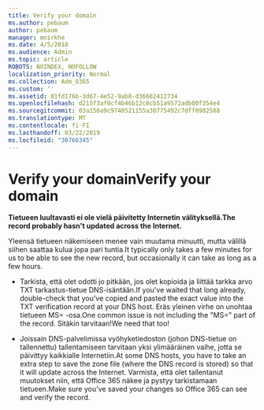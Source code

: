 ```yaml
---
title: Verify your domain
ms.author: pebaum
author: pebaum
manager: mnirkhe
ms.date: 4/5/2018
ms.audience: Admin
ms.topic: article
ROBOTS: NOINDEX, NOFOLLOW
localization_priority: Normal
ms.collection: Adm_O365
ms.custom: ''
ms.assetid: 81fd176b-3d67-4e52-9ab8-d36602412734
ms.openlocfilehash: d215f3af0cf4b46b12c8cb51a9572adb00f354e4
ms.sourcegitcommit: 03a156a9c9740521155a30775492c7dff0982588
ms.translationtype: MT
ms.contentlocale: fi-FI
ms.lasthandoff: 03/22/2019
ms.locfileid: "30766345"
---
```

# <a name="verify-your-domain"></a><span data-ttu-id="b282c-102">Verify your domain</span><span class="sxs-lookup"><span data-stu-id="b282c-102">Verify your domain</span></span>

 <span data-ttu-id="b282c-103">**Tietueen luultavasti ei ole vielä päivitetty Internetin välityksellä.**</span><span class="sxs-lookup"><span data-stu-id="b282c-103">**The record probably hasn't updated across the Internet.**</span></span>
  
<span data-ttu-id="b282c-104">Yleensä tietueen näkemiseen menee vain muutama minuutti, mutta välillä siihen saattaa kulua jopa pari tuntia.</span><span class="sxs-lookup"><span data-stu-id="b282c-104">It typically only takes a few minutes for us to be able to see the new record, but occasionally it can take as long as a few hours.</span></span> 
  
- <span data-ttu-id="b282c-105">Tarkista, että olet odotti jo pitkään, jos olet kopioida ja liittää tarkka arvo TXT tarkastus-tietue DNS-isäntään.</span><span class="sxs-lookup"><span data-stu-id="b282c-105">If you've waited that long already, double-check that you've copied and pasted the exact value into the TXT verification record at your DNS host.</span></span> <span data-ttu-id="b282c-106">Eräs yleinen virhe on unohtaa tietueen MS= -osa.</span><span class="sxs-lookup"><span data-stu-id="b282c-106">One common issue is not including the "MS=" part of the record.</span></span> <span data-ttu-id="b282c-107">Sitäkin tarvitaan!</span><span class="sxs-lookup"><span data-stu-id="b282c-107">We need that too!</span></span>
    
- <span data-ttu-id="b282c-108">Joissain DNS-palvelimissa vyöhyketiedoston (johon DNS-tietue on tallennettu) tallentamiseen tarvitaan yksi ylimääräinen vaihe, jotta se päivittyy kaikkialle Internetiin.</span><span class="sxs-lookup"><span data-stu-id="b282c-108">At some DNS hosts, you have to take an extra step to save the zone file (where the DNS record is stored) so that it will update across the Internet.</span></span> <span data-ttu-id="b282c-109">Varmista, että olet tallentanut muutokset niin, että Office 365 näkee ja pystyy tarkistamaan tietueen.</span><span class="sxs-lookup"><span data-stu-id="b282c-109">Make sure you've saved your changes so Office 365 can see and verify the record.</span></span>
    

